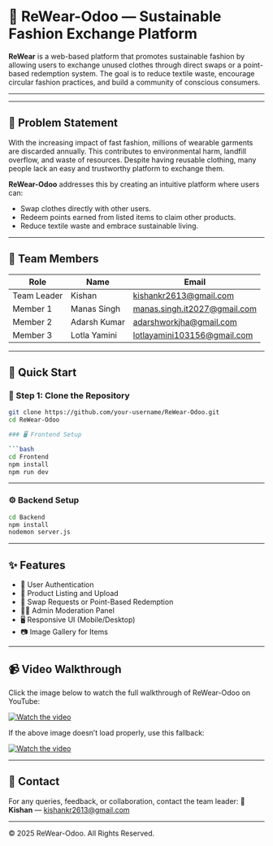 # 👕 ReWear-Odoo — Sustainable Fashion Exchange Platform

**ReWear** is a web-based platform that promotes sustainable fashion by allowing users to exchange unused clothes through direct swaps or a point-based redemption system. The goal is to reduce textile waste, encourage circular fashion practices, and build a community of conscious consumers.

---


---

## 🧠 Problem Statement

With the increasing impact of fast fashion, millions of wearable garments are discarded annually. This contributes to environmental harm, landfill overflow, and waste of resources. Despite having reusable clothing, many people lack an easy and trustworthy platform to exchange them.

**ReWear-Odoo** addresses this by creating an intuitive platform where users can:
- Swap clothes directly with other users.
- Redeem points earned from listed items to claim other products.
- Reduce textile waste and embrace sustainable living.

---

## 👥 Team Members

| Role           | Name           | Email                             |
|----------------|----------------|-----------------------------------|
| Team Leader    | Kishan         | kishankr2613@gmail.com            |
| Member 1       | Manas Singh    | manas.singh.it2027@gmail.com      |
| Member 2       | Adarsh Kumar   | adarshworkjha@gmail.com           |
| Member 3       | Lotla Yamini   | lotlayamini103156@gmail.com       |

---

## 🚀 Quick Start

### 🧩 Step 1: Clone the Repository

```bash
git clone https://github.com/your-username/ReWear-Odoo.git
cd ReWear-Odoo

### 🖥️ Frontend Setup

```bash
cd Frontend
npm install
npm run dev
```



---

### ⚙️ Backend Setup

```bash
cd Backend
npm install
nodemon server.js
```

---


## ✨ Features

* 👤 User Authentication
* 👚 Product Listing and Upload
* 🔁 Swap Requests or Point-Based Redemption
* 🧑‍💼 Admin Moderation Panel
* 🖥️ Responsive UI (Mobile/Desktop)
* 📷 Image Gallery for Items

---

## 📹 Video Walkthrough

Click the image below to watch the full walkthrough of ReWear-Odoo on YouTube:

[![Watch the video](https://img.youtube.com/vi/QMMN6QXhpUM/maxresdefault.jpg)](https://youtu.be/QMMN6QXhpUM)

If the above image doesn’t load properly, use this fallback:

[![Watch the video](https://img.youtube.com/vi/QMMN6QXhpUM/0.jpg)](https://youtu.be/QMMN6QXhpUM)

---

## 📩 Contact

For any queries, feedback, or collaboration, contact the team leader:
📧 **Kishan** — [kishankr2613@gmail.com](mailto:kishankr2613@gmail.com)

---

© 2025 ReWear-Odoo. All Rights Reserved.

```

